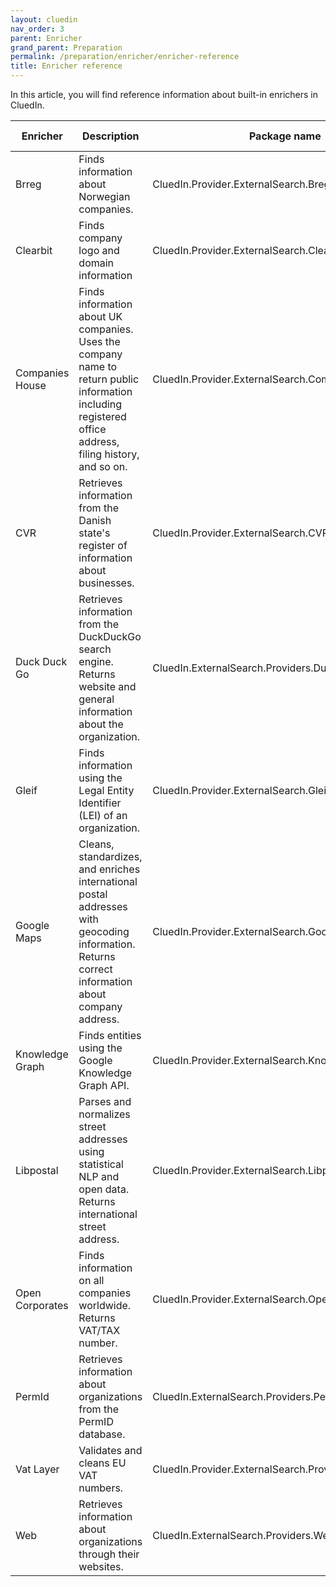 ```yaml
---
layout: cluedin
nav_order: 3
parent: Enricher
grand_parent: Preparation
permalink: /preparation/enricher/enricher-reference
title: Enricher reference
---
```


In this article, you will find reference information about built-in enrichers in CluedIn.

| Enricher | Description | Package name | Package version |
|--|--|--|--|
| Brreg | Finds information about Norwegian companies. | CluedIn.Provider.ExternalSearch.Bregg | 4.0.1 |
| Clearbit | Finds company logo and domain information | CluedIn.Provider.ExternalSearch.ClearBit | 4.1.1 |
| Companies House | Finds information about UK companies. Uses the company name to return public information including registered office address, filing history, and so on. | CluedIn.Provider.ExternalSearch.CompanyHouse | 4.0.1 |
| CVR | Retrieves information from the Danish state's register of information about businesses. | CluedIn.Provider.ExternalSearch.CVR | 4.1.1 |
| Duck Duck Go | Retrieves information from the DuckDuckGo search engine. Returns website and general information about the organization. | CluedIn.ExternalSearch.Providers.DuckDuckGo.Provider | 4.3.0 |
| Gleif | Finds information using the Legal Entity Identifier (LEI) of an organization. | CluedIn.Provider.ExternalSearch.Gleif | 4.0.1 |
| Google Maps | Cleans, standardizes, and enriches international postal addresses with geocoding information. Returns correct information about company address. | CluedIn.Provider.ExternalSearch.GoogleMaps | 4.1.1 |
| Knowledge Graph | Finds entities using the Google Knowledge Graph API. | CluedIn.Provider.ExternalSearch.KnowledgeGraph | 4.0.1 |
| Libpostal | Parses and normalizes street addresses using statistical NLP and open data. Returns international street address. | CluedIn.Provider.ExternalSearch.Libpostal | 4.1.2 |
| Open Corporates | Finds information on all companies worldwide. Returns VAT/TAX number. | CluedIn.Provider.ExternalSearch.OpenCorporates | 4.1.2 |
| PermId | Retrieves information about organizations from the PermID database. | CluedIn.ExternalSearch.Providers.PermId.Provider | 4.0.1 |
| Vat Layer | Validates and cleans EU VAT numbers. | CluedIn.Provider.ExternalSearch.Providers.VatLayer | 4.0.1 |
| Web | Retrieves information about organizations through their websites. | CluedIn.ExternalSearch.Providers.Web | 4.1.2 |